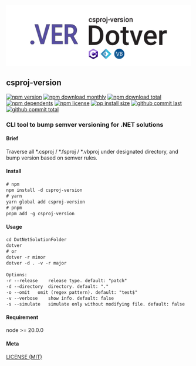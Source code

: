<p align="center">
  <img src="./media/dotver-cover.svg" />
</p>

## csproj-version

[![npm version][badge-npm-version]][url-npm]
[![npm download monthly][badge-npm-download-monthly]][url-npm]
[![npm download total][badge-npm-download-total]][url-npm]
[![npm dependents][badge-npm-dependents]][url-github]
[![npm license][badge-npm-license]][url-npm]
[![pp install size][badge-pp-install-size]][url-pp]
[![github commit last][badge-github-last-commit]][url-github]
[![github commit total][badge-github-commit-count]][url-github]

[//]: <> (Shields)
[badge-npm-version]: https://flat.badgen.net/npm/v/csproj-version
[badge-npm-download-monthly]: https://flat.badgen.net/npm/dm/csproj-version
[badge-npm-download-total]:https://flat.badgen.net/npm/dt/csproj-version
[badge-npm-dependents]: https://flat.badgen.net/npm/dependents/csproj-version
[badge-npm-license]: https://flat.badgen.net/npm/license/csproj-version
[badge-pp-install-size]: https://flat.badgen.net/packagephobia/install/csproj-version
[badge-github-last-commit]: https://flat.badgen.net/github/last-commit/hoyeungw/csproj-version
[badge-github-commit-count]: https://flat.badgen.net/github/commits/hoyeungw/csproj-version
[//]: <> (Link)

[url-npm]: https://npmjs.org/package/csproj-version
[url-pp]: https://packagephobia.now.sh/result?p=csproj-version
[url-github]: https://github.com/hoyeungw/csproj-version

### CLI tool to bump semver versioning for .NET solutions

#### Brief

Traverse all *.csproj / *.fsproj / *.vbproj under designated directory, and bump version based on semver rules.

#### Install

```console
# npm
npm install -d csproj-version
# yarn
yarn global add csproj-version
# pnpm
pnpm add -g csproj-version
```

#### Usage

```console
cd DotNetSolutionFolder
dotver
# or
dotver -r minor
dotver -d . -v -r major

Options:
-r --release	release type. default: "patch"
-d --directory	directory. default: "."
-o --omit	omit (regex pattern). default: "test$"
-v --verbose	show info. default: false
-s --simulate	simulate only without modifying file. default: false
```

#### Requirement

node >= 20.0.0

#### Meta

[LICENSE (MIT)](LICENSE)
